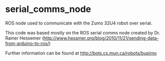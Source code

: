 # serial_comms_node
ROS node used to communicate with the Zumo 32U4 robot over serial.

This code was based mostly on the ROS serial comms node created by Dr. Rainer Hessemer (http://www.hessmer.org/blog/2010/11/21/sending-data-from-arduino-to-ros/)

Further information can be found at http://bots.cs.mun.ca/robots/bupimo

